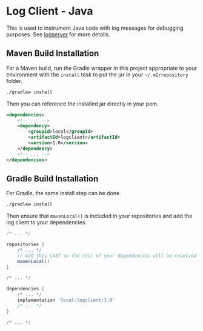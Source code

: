 # Log Client - Java
This is used to instrument Java code with log messages for debugging purposes. See [logserver](https://github.com/drognisep/logserver) for more details.

## Maven Build Installation
For a Maven build, run the Gradle wrapper in this project appropriate to your environment with the `install` task to put the jar in your `~/.m2/repository` folder.
```bash
./gradlew install
```

Then you can reference the installed jar directly in your pom.
```xml
<dependencies>
    <!-- ... -->
    <dependency>
        <groupId>local</groupId>
        <artifactId>logclient</artifactId>
        <version>1.0</version>
    </dependency>
    <!-- ... -->
</dependencies>
```

## Gradle Build Installation
For Gradle, the same install step can be done.
```bash
./gradlew install
```

Then ensure that `mavenLocal()` is included in your repositories and add the log client to your dependencies.
```groovy
/* ... */

repositories {
    /* ... */
    // Add this LAST so the rest of your dependencies will be resolved as you expect.
    mavenLocal()
}

/* ... */

dependencies {
    /* ... */
    implementation 'local:logclient:1.0'
    /* ... */
}

/* ... */
```

